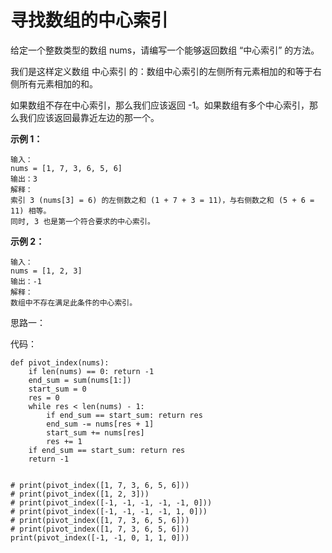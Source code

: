 # 寻找数组的中心索引

给定一个整数类型的数组 nums，请编写一个能够返回数组 “中心索引” 的方法。

我们是这样定义数组 中心索引 的：数组中心索引的左侧所有元素相加的和等于右侧所有元素相加的和。

如果数组不存在中心索引，那么我们应该返回 -1。如果数组有多个中心索引，那么我们应该返回最靠近左边的那一个。

**示例 1：**

```
输入：
nums = [1, 7, 3, 6, 5, 6]
输出：3
解释：
索引 3 (nums[3] = 6) 的左侧数之和 (1 + 7 + 3 = 11)，与右侧数之和 (5 + 6 = 11) 相等。
同时, 3 也是第一个符合要求的中心索引。
```

**示例 2：**

```
输入：
nums = [1, 2, 3]
输出：-1
解释：
数组中不存在满足此条件的中心索引。
```

思路一：



代码：

```
def pivot_index(nums):
    if len(nums) == 0: return -1
    end_sum = sum(nums[1:])
    start_sum = 0
    res = 0
    while res < len(nums) - 1:
        if end_sum == start_sum: return res
        end_sum -= nums[res + 1]
        start_sum += nums[res]
        res += 1
    if end_sum == start_sum: return res
    return -1


# print(pivot_index([1, 7, 3, 6, 5, 6]))
# print(pivot_index([1, 2, 3]))
# print(pivot_index([-1, -1, -1, -1, -1, 0]))
# print(pivot_index([-1, -1, -1, -1, 1, 0]))
# print(pivot_index([1, 7, 3, 6, 5, 6]))
# print(pivot_index([1, 7, 3, 6, 5, 6]))
print(pivot_index([-1, -1, 0, 1, 1, 0]))
```